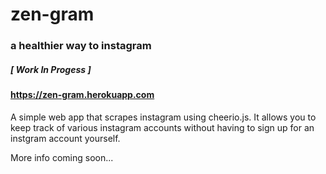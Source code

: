 # zen-gram

### a healthier way to instagram

##### [ Work In Progess ]

#### https://zen-gram.herokuapp.com

A simple web app that scrapes instagram using cheerio.js. It allows you to keep track of various instagram accounts without having to sign up for an instgram account yourself.

More info coming soon...
